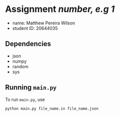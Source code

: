 # Assignment *number, e.g 1*

- name: Matthew Pereira Wilson
- student ID: 20644035

## Dependencies

- json
- numpy
- random
- sys

## Running `main.py`

To run `main.py`, use

```sh
python main.py file_name.in file_name.json
```
